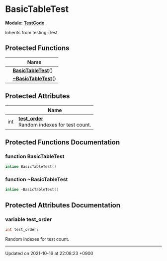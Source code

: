 

# BasicTableTest

**Module:** **[TestCode](/Modules/TestCode)**





Inherits from testing::Test

## Protected Functions

|                | Name           |
| -------------- | -------------- |
| | **[BasicTableTest](/Classes/BasicTableTest#function-basictabletest)**() |
| | **[~BasicTableTest](/Classes/BasicTableTest#function-~basictabletest)**() |

## Protected Attributes

|                | Name           |
| -------------- | -------------- |
| int | **[test_order](/Classes/BasicTableTest#variable-test_order)** <br>Random indexes for test count.  |

## Protected Functions Documentation

### function BasicTableTest

```cpp
inline BasicTableTest()
```


### function ~BasicTableTest

```cpp
inline ~BasicTableTest()
```


## Protected Attributes Documentation

### variable test_order

```cpp
int test_order;
```

Random indexes for test count. 

-------------------------------

Updated on 2021-10-16 at 22:08:23 +0900